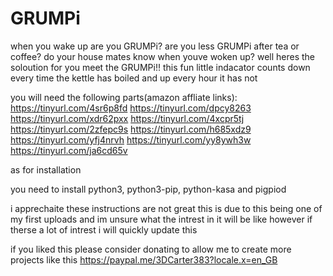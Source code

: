 # GRUMPi

when you wake up are you GRUMPi?
are you less GRUMPi after tea or coffee?
do your house mates know when youve woken up?
well heres the soloution for you meet the GRUMPi!!
this fun little indacator counts down every time the kettle has boiled and up every hour it has not

you will need the following parts(amazon affliate links):
https://tinyurl.com/4sr6p8fd
https://tinyurl.com/dpcy8263
https://tinyurl.com/xdr62pxx
https://tinyurl.com/4xcpr5tj
https://tinyurl.com/2zfepc9s
https://tinyurl.com/h685xdz9
https://tinyurl.com/yfj4nrvh
https://tinyurl.com/yy8ywh3w
https://tinyurl.com/ja6cd65v

as for installation 

you need to install python3, python3-pip, python-kasa and pigpiod

i apprechaite these instructions are not great this is due to this being one of my first uploads and im unsure what the intrest in it will be like however if therse a lot of intrest i will quickly update this

if you liked this please consider donating to allow me to create more projects like this
https://paypal.me/3DCarter383?locale.x=en_GB
